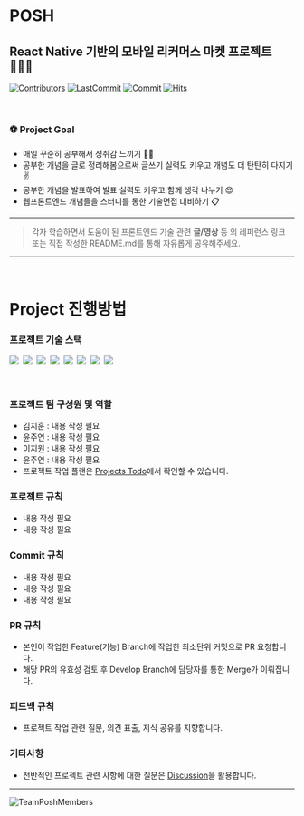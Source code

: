 # POSH 
React Native 기반의 모바일 리커머스 마켓 프로젝트 👩🏻‍💻
---
[![Contributors](https://img.shields.io/github/contributors-anon/Javascript-Deep-Dive-Study/JS-Deep-Dive-Study-Repo)](https://github.com/Javascript-Deep-Dive-Study/JS-Deep-Dive-Study-Repo)
[![LastCommit](https://img.shields.io/github/last-commit/Javascript-Deep-Dive-Study/JS-Deep-Dive-Study-Repo)](https://github.com/Javascript-Deep-Dive-Study/JS-Deep-Dive-Study-Repo)
[![Commit](https://img.shields.io/github/commit-activity/w/Javascript-Deep-Dive-Study/JS-Deep-Dive-Study-Repo)](https://github.com/Javascript-Deep-Dive-Study/JS-Deep-Dive-Study-Repo)
[![Hits](https://hits.seeyoufarm.com/api/count/incr/badge.svg?url=https%3A%2F%2Fgithub.com%2Favascript-Deep-Dive-Study%2FJS-Deep-Dive-Study-Repo&count_bg=%23FF8500&title_bg=%23555555&icon=&icon_color=%23E7E7E7&title=hits&edge_flat=false)](https://github.com/Javascript-Deep-Dive-Study/JS-Deep-Dive-Study-Repo)

<br/>


### ⚽️ Project Goal

- 매일 꾸준히 공부해서 성취감 느끼기 💪🏻
- 공부한 개념을 글로 정리해봄으로써 글쓰기 실력도 키우고 개념도 더 탄탄히 다지기✌️
- 공부한 개념을 발표하여 발표 실력도 키우고 함께 생각 나누기 😎
- 웹프론트엔드 개념들을 스터디를 통한 기술면접 대비하기 📋

---

> 각자 학습하면서 도움이 된 프론트엔드 기술 관련 **글/영상** 등 의 레퍼런스 링크 또는 직접 작성한 README.md를 통해 자유롭게 공유해주세요.

---

<br/>

# Project 진행방법

### 프로젝트 기술 스택 
<p align="left">
  <img src="https://img.shields.io/badge/HTML-E34F26?style=flat-square&logo=HTML5&logoColor=white"/></a>&nbsp  
  <img src="https://img.shields.io/badge/CSS-1572B6?style=flat-square&logo=css3&logoColor=white"/></a>&nbsp  
  <img src="https://img.shields.io/badge/Javascript-ffb13b?style=flat-square&logo=javascript&logoColor=white"/></a>&nbsp 
  <img src="https://img.shields.io/badge/Typescript-3178c6?style=flat-square&logo=Typescript&logoColor=white"/></a>&nbsp 
  <img src="https://img.shields.io/badge/React-61dafb?style=flat-square&logo=React&logoColor=white"/></a>&nbsp  
  <img src="https://img.shields.io/badge/Firebase-FFCA28?style=flat-square&logo=Firebase&logoColor=black"/></a>&nbsp
  <img src="https://img.shields.io/badge/ReactNative-61DAFB?style=flat-square&logo=React&logoColor=black"/></a>&nbsp
  <img src="https://img.shields.io/badge/Git-F05032?style=flat-square&logo=Git&logoColor=white"/></a>&nbsp
</p>
<br />

### 프로젝트 팀 구성원 및 역할

- 김지훈 : 내용 작성 필요
- 윤주연 : 내용 작성 필요
- 이지원 : 내용 작성 필요
- 윤주연 : 내용 작성 필요
- 프로젝트 작업 플랜은 [Projects Todo](https://github.com/TeamPOSH/POSH/projects/1)에서 확인할 수 있습니다.

### 프로젝트 규칙

- 내용 작성 필요
- 내용 작성 필요

### Commit 규칙

- 내용 작성 필요
- 내용 작성 필요
- 내용 작성 필요

### PR 규칙

- 본인이 작업한 Feature(기능) Branch에 작업한 최소단위 커밋으로 PR 요청합니다.
- 해당 PR의 유효성 검토 후 Develop Branch에 담당자를 통한 Merge가 이뤄집니다.

### 피드백 규칙

- 프로젝트 작업 관련 질문, 의견 표출, 지식 공유를 지향합니다.

### 기타사항
- 전반적인 프로젝트 관련 사항에 대한 질문은 [Discussion](https://github.com/TeamPOSH/POSH/discussions/1)을 활용합니다.

---
![TeamPoshMembers](https://user-images.githubusercontent.com/79819941/139809109-782aee4d-dc3c-4781-82b4-024137e95c5e.png)
